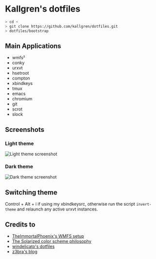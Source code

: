 # Kallgren's dotfiles

```bash
> cd ~
> git clone https://github.com/kallgren/dotfiles.git
> dotfiles/bootstrap
```

## Main Applications
* wmfs²
* conky
* urxvt
* hsetroot
* compton
* xbindkeys
* tmux
* emacs
* chromium
* git
* scrot
* slock


## Screenshots

### Light theme
![Light theme screenshot](https://raw.github.com/kallgren/dotfiles/master/scrot-light.png "Light Theme")

### Dark theme
![Dark theme screenshot](https://raw.github.com/kallgren/dotfiles/master/scrot-dark.png "Dark Theme")


## Switching theme

Control + Alt + i if using my xbindkeysrc, otherwise run the script ```invert-theme``` and relaunch any active urxvt instances.

## Credits to
* [TheImmortalPhoenix's WMFS setup](https://raw.githubusercontent.com/wiki/xorg62/wmfs/user-config/screenshots/theimmortalphoenix_20120406.png)
* [The Solarized color scheme philosophy](http://ethanschoonover.com/solarized)
* [windelicato's dotfiles](https://github.com/windelicato/dotfiles)
* [z3bra's blog](http://blog.z3bra.org/)
